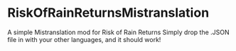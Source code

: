 # RiskOfRainReturnsMistranslation
A simple Mistranslation mod for Risk of Rain Returns
Simply drop the .JSON file in with your other languages, and it should work!
